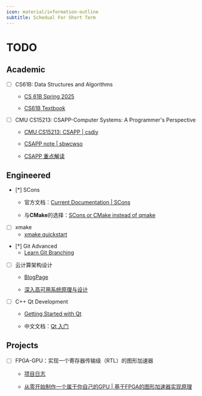 ```yaml
---
icon: material/information-outline
subtitle: Schedual For Short Term
---
```


# TODO

## Academic

- [ ] CS61B: Data Structures and Algorithms
    - [CS 61B Spring 2025](https://sp25.datastructur.es/)

    - [CS61B Textbook](https://cs61b-2.gitbook.io/cs61b-textbook)

- [ ] CMU CS15213: CSAPP-Computer Systems: A Programmer's Perspective
    - [CMU CS15213: CSAPP | csdiy](https://csdiy.wiki/%E8%AE%A1%E7%AE%97%E6%9C%BA%E7%B3%BB%E7%BB%9F%E5%9F%BA%E7%A1%80/CSAPP/)

    - [CSAPP note | sbwcwso](https://note.sbwcwso.com/CSStudy/#/page/csapp)

    - [CSAPP 重点解读](https://fengmuzi2003.gitbook.io/csapp3e)


## Engineered

- [*] SCons
    - 官方文档：[Current Documentation | SCons](https://scons.org/documentation.html)

    - 与**CMake**的选择：[SCons or CMake instead of qmake](https://stackoverflow.com/questions/14197372/scons-or-cmake-instead-of-qmake)

- [ ] xmake
    - [xmake quickstart](https://xmake.io/#/zh-cn/guide/quickstart)

- [*] Git Advanced
    - [Learn Git Branching](https://learngitbranching.js.org/?locale=zh_CN)

- [ ] 云计算架构设计
    - [BlogPage](https://blog.virtualguard101.xyz/2025/05/19/container-tech/)

    - [深入高可用系统原理与设计](https://www.thebyte.com.cn/)

- [ ] C++ Qt Development
    - [Getting Started with Qt](https://doc.qt.io/qt-6.8/gettingstarted.html)

    - 中文文档：[Qt 入门](https://doc.qt.io/qt-6.8/zh/gettingstarted.html)


## Projects

- [ ] FPGA-GPU：实现一个寄存器传输级（RTL）的图形加速器
    - [项目日志](https://projects.virtualguard101.xyz/posts/gpu-researching-log/)

    - [从零开始制作一个属于你自己的GPU | 基于FPGA的图形加速器实现原理](https://zhuanlan.zhihu.com/p/714400366?utm_psn=1883987006549374851)
